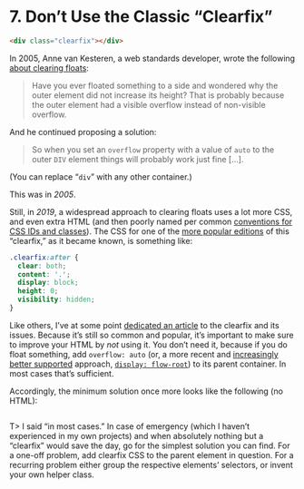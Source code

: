 # 7. Don’t Use the Classic “Clearfix”

```html
<div class="clearfix"></div>
```

In 2005, Anne van Kesteren, a web standards developer, wrote the following [about clearing floats](https://annevankesteren.nl/2005/03/clearing-floats):

> Have you ever floated something to a side and wondered why the outer element did not increase its height? That is probably because the outer element had a visible overflow instead of non-visible overflow.

And he continued proposing a solution:

> So when you set an `overflow` property with a value of `auto` to the outer `DIV` element things will probably work just fine […].

(You can replace “`div`” with any other container.)

This was in _2005_.

Still, in _2019_, a widespread approach to clearing floats uses a lot more CSS, and even extra HTML (and then poorly named per common [conventions for CSS IDs and classes](https://meiert.com/blog/best-practice-ids-and-classes/)). The CSS for one of the [more popular editions](https://css-tricks.com/clearfix-a-lesson-in-web-development-evolution/) of this “clearfix,” as it became known, is something like:

```css
.clearfix:after {
  clear: both;
  content: '.';
  display: block;
  height: 0;
  visibility: hidden;
}
```

Like others, I’ve at some point [dedicated an article](https://meiert.com/blog/no-clearfix/) to the clearfix and its issues. Because it’s still so common and popular, it’s important to make sure to improve your HTML by _not_ using it. You don’t need it, because if you do float something, add `overflow: auto` (or, a more recent and [increasingly better supported](https://caniuse.com/#feat=flow-root) approach, [`display: flow-root`](https://rachelandrew.co.uk/archives/2017/01/24/the-end-of-the-clearfix-hack/)) to its parent container. In most cases that’s sufficient.

Accordingly, the minimum solution once more looks like the following (no HTML):

```html
```

T> I said “in most cases.” In case of emergency (which I haven’t experienced in my own projects) and when absolutely nothing but a “clearfix” would save the day, go for the simplest solution you can find. For a one-off problem, add clearfix CSS to the parent element in question. For a recurring problem either group the respective elements’ selectors, or invent your own helper class.
